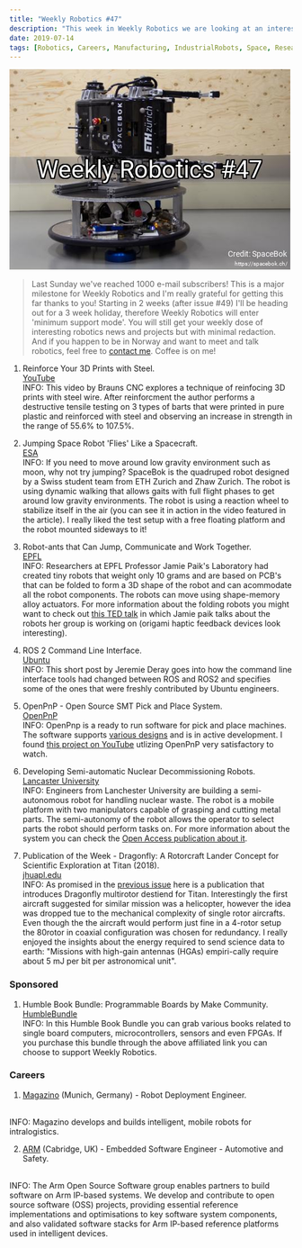 ```yaml
---
title: "Weekly Robotics #47"
description: "This week in Weekly Robotics we are looking at an interesting PnP machine, a space hopping robot, and robot ants."
date: 2019-07-14
tags: [Robotics, Careers, Manufacturing, IndustrialRobots, Space, Research, ROS]
---
```

![HeaderImage](/img/headers/47.jpg "Header image")

> Last Sunday we've reached 1000 e-mail subscribers! This is a major milestone for Weekly Robotics and I'm really grateful for getting this far thanks to you! Starting in 2 weeks (after issue #49) I'll be heading out for a 3 week holiday, therefore Weekly Robotics will enter 'minimum support mode'. You will still get your weekly dose of interesting robotics news and projects but with minimal redaction. And if you happen to be in Norway and want to meet and talk robotics, feel free to [contact me](mailto:mat@weeklyrobotics.com). Coffee is on me!

1) Reinforce Your 3D Prints with Steel.
<br>[YouTube](https://youtu.be/XpDG8VxZsw4)<br>
INFO: This video by Brauns CNC explores a technique of reinfocing 3D prints with steel wire. After reinforcment the author performs a destructive tensile testing on 3 types of barts that were printed in pure plastic and reinforced with steel and observing an increase in strength in the range of 55.6% to 107.5%.

2) Jumping Space Robot 'Flies' Like a Spacecraft.
<br>[ESA](http://www.esa.int/Our_Activities/Space_Engineering_Technology/Jumping_space_robot_flies_like_a_spacecraft)<br>
INFO: If you need to move around low gravity environment such as moon, why not try jumping? SpaceBok is the quadruped robot designed by a Swiss student team from ETH Zurich and Zhaw Zurich. The robot is using dynamic walking that allows gaits with full flight phases to get around low gravity environments. The robot is using a reaction wheel to stabilize itself in the air (you can see it in action in the video featured in the article). I really liked the test setup with a free floating platform and the robot mounted sideways to it!

3) Robot-ants that Can Jump, Communicate and Work Together.
<br>[EPFL](https://actu.epfl.ch/news/robot-ants-that-can-jump-communicate-and-work-toge/)<br>
INFO: Researchers at EPFL Professor Jamie Paik's Laboratory had created tiny robots that weight only 10 grams and are based on PCB's that can be folded to form a 3D shape of the robot and can acommodate all the robot components. The robots can move using shape-memory alloy actuators. For more information about the folding robots you might want to check out [this TED talk](https://www.ted.com/talks/jamie_paik_origami_robots_that_reshape_and_transform_themselves) in which Jamie paik talks about the robots her group is working on (origami haptic feedback devices look interesting).

4) ROS 2 Command Line Interface.
<br>[Ubuntu](https://ubuntu.com/blog/ros-2-command-line-interface)<br>
INFO: This short post by Jeremie Deray goes into how the command line interface tools had changed between ROS and ROS2 and specifies some of the ones that were freshly contributed by Ubuntu engineers.

5) OpenPnP - Open Source SMT Pick and Place System.
<br>[OpenPnP](http://openpnp.org/)<br>
INFO: OpenPnp is a ready to run software for pick and place machines. The software supports [various designs](http://openpnp.org/hardware/) and is in active development. I found [this project on YouTube](https://youtu.be/y14pdfjYsyo) utlizing OpenPnP very satisfactory to watch.

6) Developing Semi-automatic Nuclear Decommissioning Robots.
<br>[Lancaster University](https://www.lancaster.ac.uk/news/developing-semi-automatic-nuclear-decommissioning-robots)<br>
INFO: Engineers from Lanchester University are building a semi-autonomous robot for handling nuclear waste. The robot is a mobile platform with two manipulators capable of grasping and cutting metal parts. The semi-autonomy of the robot allows the operator to select parts the robot should perform tasks on. For more information about the system you can check the [Open Access publication about it](https://www.mdpi.com/2218-6581/8/2/42).

7) Publication of the Week - Dragonfly: A Rotorcraft Lander Concept for Scientific Exploration at Titan (2018).
<br>[jhuapl.edu](https://www.jhuapl.edu/techdigest/TD/td3403/34_03-Lorenz.pdf)<br>
INFO: As promised in the [previous issue](https://weeklyrobotics.com/weekly-robotics-46) here is a publication that introduces Dragonfly multirotor destiend for Titan. Interestingly the first aircraft suggested for similar mission was a helicopter, however the idea was dropped tue to the mechanical complexity of single rotor aircrafts. Even though the the aircraft would perform just fine in a 4-rotor setup the 80rotor in coaxial configuration was chosen for redundancy. I really enjoyed the insights about the energy required to send science data to earth: "Missions with high-gain antennas (HGAs) empiri-cally require about 5 mJ per bit per astronomical unit".

### Sponsored

1) Humble Book Bundle: Programmable Boards by Make Community.
<br>[HumbleBundle](https://www.humblebundle.com/books/programmable-boards-make-books?partner=weeklyrobotics)<br>
INFO: In this Humble Book Bundle you can grab various books related to single board computers, microcontrollers, sensors and even FPGAs. If you purchase this bundle through the above affiliated link you can choose to support Weekly Robotics.

### Careers

1) [Magazino](https://www.magazino.eu/apply-now/robot-deployment-engineer-m-f-x/?lang=en&utm_content=96025242&utm_medium=social&utm_source=linkedin&hss_channel=lcp-10162610) (Munich, Germany) - Robot Deployment Engineer.
<br>
INFO: Magazino develops and builds intelligent, mobile robots for intralogistics.

2) [ARM](https://careers.peopleclick.com/careerscp/client_arm/external/jobDetails.do?functionName=getJobDetail&jobPostId=41257&localeCode=en-us) (Cabridge, UK) -
Embedded Software Engineer - Automotive and Safety.
<br>
INFO: The Arm Open Source Software group enables partners to build software on Arm IP-based systems. We develop and contribute to open source software (OSS) projects, providing essential reference implementations and optimisations to key software system components, and also validated software stacks for Arm IP-based reference platforms used in intelligent devices.
